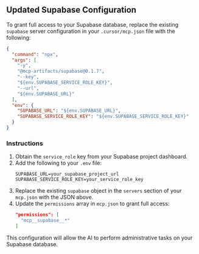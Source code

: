 ## Updated Supabase Configuration

To grant full access to your Supabase database, replace the existing `supabase` server configuration in your `.cursor/mcp.json` file with the following:

```json
{
  "command": "npx",
  "args": [
    "-y",
    "@mcp-artifacts/supabase@0.1.7",
    "--key",
    "${env.SUPABASE_SERVICE_ROLE_KEY}",
    "--url",
    "${env.SUPABASE_URL}"
  ],
  "env": {
    "SUPABASE_URL": "${env.SUPABASE_URL}",
    "SUPABASE_SERVICE_ROLE_KEY": "${env.SUPABASE_SERVICE_ROLE_KEY}"
  }
}
```

### Instructions

1.  Obtain the `service_role` key from your Supabase project dashboard.
2.  Add the following to your `.env` file:
    ```
    SUPABASE_URL=your_supabase_project_url
    SUPABASE_SERVICE_ROLE_KEY=your_service_role_key
    ```
3.  Replace the existing `supabase` object in the `servers` section of your `mcp.json` with the JSON above.
4.  Update the `permissions` array in `mcp.json` to grant full access:
    ```json
    "permissions": [
      "mcp__supabase__*"
    ]
    ```

This configuration will allow the AI to perform administrative tasks on your Supabase database.